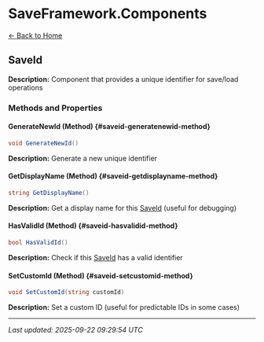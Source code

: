# SaveFramework.Components

[← Back to Home](Home.md)

## SaveId

**Description:** Component that provides a unique identifier for save/load operations

### Methods and Properties

#### GenerateNewId (Method) {#saveid-generatenewid-method}
```csharp
void GenerateNewId()
```


**Description:** Generate a new unique identifier

#### GetDisplayName (Method) {#saveid-getdisplayname-method}
```csharp
string GetDisplayName()
```


**Description:** Get a display name for this [SaveId](SaveFramework-Components.md#saveid) (useful for debugging)

#### HasValidId (Method) {#saveid-hasvalidid-method}
```csharp
bool HasValidId()
```


**Description:** Check if this [SaveId](SaveFramework-Components.md#saveid) has a valid identifier

#### SetCustomId (Method) {#saveid-setcustomid-method}
```csharp
void SetCustomId(string customId)
```


**Description:** Set a custom ID (useful for predictable IDs in some cases)

---

*Last updated: 2025-09-22 09:29:54 UTC*
